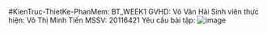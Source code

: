 #KienTruc-ThietKe-PhanMem: BT_WEEK1
GVHD: Võ Văn Hải
Sinh viên thực hiện: Võ Thị Minh Tiến
MSSV: 20116421
Yêu cầu bài tập: ![image](https://github.com/KienTruc-ThietKe-PhanMem/Lab01_KTPM/assets/89054978/9389528f-8834-497f-aefa-26f2e2e24e86)

